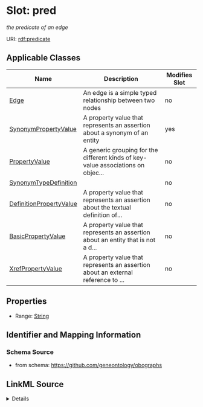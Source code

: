 # Slot: pred


_the predicate of an edge_



URI: [rdf:predicate](http://www.w3.org/1999/02/22-rdf-syntax-ns#predicate)



<!-- no inheritance hierarchy -->




## Applicable Classes

| Name | Description | Modifies Slot |
| --- | --- | --- |
[Edge](Edge.md) | An edge is a simple typed relationship between two nodes |  no  |
[SynonymPropertyValue](SynonymPropertyValue.md) | A property value that represents an assertion about a synonym of an entity |  yes  |
[PropertyValue](PropertyValue.md) | A generic grouping for the different kinds of key-value associations on objec... |  no  |
[SynonymTypeDefinition](SynonymTypeDefinition.md) |  |  no  |
[DefinitionPropertyValue](DefinitionPropertyValue.md) | A property value that represents an assertion about the textual definition of... |  no  |
[BasicPropertyValue](BasicPropertyValue.md) | A property value that represents an assertion about an entity that is not a d... |  no  |
[XrefPropertyValue](XrefPropertyValue.md) | A property value that represents an assertion about an external reference to ... |  no  |







## Properties

* Range: [String](String.md)





## Identifier and Mapping Information







### Schema Source


* from schema: https://github.com/geneontology/obographs




## LinkML Source

<details>
```yaml
name: pred
description: the predicate of an edge
from_schema: https://github.com/geneontology/obographs
rank: 1000
slot_uri: rdf:predicate
alias: pred
domain_of:
- Edge
- SynonymPropertyValue
- PropertyValue
- SynonymTypeDefinition
range: string

```
</details>